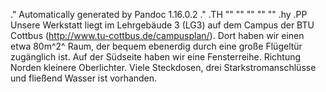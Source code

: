.\" Automatically generated by Pandoc 1.16.0.2
.\"
.TH "" "" "" "" ""
.hy
.PP
Unsere Werkstatt liegt im Lehrgebäude 3 (LG3) auf dem Campus der BTU
Cottbus (http://www.tu-cottbus.de/campusplan/).
Dort haben wir einen etwa 80m^2^ Raum, der bequem ebenerdig durch eine
große Flügeltür zugänglich ist.
Auf der Südseite haben wir eine Fensterreihe.
Richtung Norden kleinere Oberlichter.
Viele Steckdosen, drei Starkstromanschlüsse und fließend Wasser ist
vorhanden.
